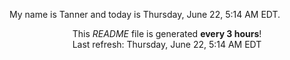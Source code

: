 My name is Tanner and today is Thursday, June 22, 5:14 AM EDT.

<p align="center">This <i>README</i> file is generated <b>every 3 hours</b>!</br>Last refresh: Thursday, June 22, 5:14 AM EDT<br /></p>
